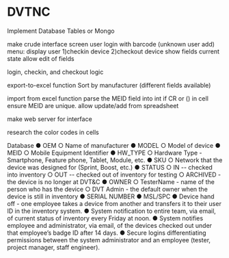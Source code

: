 # DVTNC

Implement Database Tables or Mongo

make crude interface screen
  user login with barcode
    (unknown user add)
  menu: display user 1)checkin device 2)checkout device
    show fields current state
    allow edit of fields
    
login, checkin, and checkout logic

export-to-excel function
  Sort by manufacturer (different fields available)

import from excel function
  parse the MEID field into int if CR or () in cell
  ensure MEID are unique.
  allow update/add from spreadsheet
  
make web server for interface

research the color codes in cells

Database ● OEM
○ Name of manufacturer ● MODEL ○ Model of device ● MEID
○ Mobile Equipment Identifier ● HW_TYPE
○ Hardware Type - Smartphone, Feature phone, Tablet, Module, etc. ● SKU
○ Network that the device was designed for (Sprint, Boost, etc.) ● STATUS
○ IN -- checked into inventory ○ OUT -- checked out of inventory for testing ○ ARCHIVED - the device is no longer at DVT&C
● OWNER
○ TesterName - name of the person who has the device ○ DVT Admin - the default owner when the device is still in inventory ● SERIAL NUMBER
● MSL/SPC
● Device hand off - one employee takes a device from another and transfers it to their user ID in the inventory
system. ● System notification to entire team, via email, of current status of inventory every Friday at noon. ● System notifies employee and administrator, via email, of the devices checked out under that employee’s
badge ID after 14 days. ● Secure logins differentiating permissions between the system administrator and an employee (tester, project
manager, staff engineer). 
